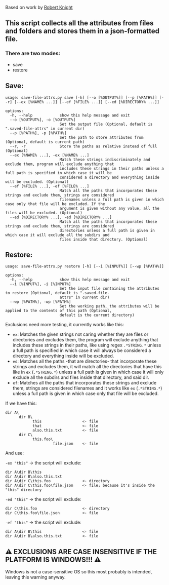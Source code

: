 Based on work by [Robert Knight][1]

## This script collects all the attributes from files and folders and stores them in a json-formatted file.

###                 There are two modes:
- save
- restore


## Save: 

```
usage: save-file-attrs.py save [-h] [--o [%OUTPUT%]] [--p [%PATH%]] [--r] [--ex [%NAME% ...]] [--ef [%FILE% ...]] [--ed [%DIRECTORY% ...]]

options:
  -h, --help            show this help message and exit
  --o [%OUTPUT%], -o [%OUTPUT%]
                        Set the output file (Optional, default is ".saved-file-attrs" in current dir)
  --p [%PATH%], -p [%PATH%]
                        Set the path to store attributes from (Optional, default is current path)
  --r, -r               Store the paths as relative instead of full (Optional)
  --ex [%NAME% ...], -ex [%NAME% ...]
                        Match these strings indiscriminately and exclude them, program will exclude anything that
                        includes these strings in their paths unless a full path is specified in which case it will be
                        considered a directory and everything inside will be excluded. (Optional)
  --ef [%FILE% ...], -ef [%FILE% ...]
                        Match all the paths that incorporates these strings and exclude them, strings are considered
                        filenames unless a full path is given in which case only that file will be excluded. If the
                        argument is given without any value, all the files will be excluded. (Optional)
  --ed [%DIRECTORY% ...], -ed [%DIRECTORY% ...]
                        Match all the paths that incorporates these strings and exclude them, strings are considered
                        directories unless a full path is given in which case it will exclude all the subdirs and
                        files inside that directory. (Optional)
```

## Restore:

```
usage: save-file-attrs.py restore [-h] [--i [%INPUT%]] [--wp [%PATH%]]

options:
  -h, --help            show this help message and exit
  --i [%INPUT%], -i [%INPUT%]
                        Set the input file containing the attributes to restore (Optional, default is ".saved-file-
                        attrs" in current dir)
  --wp [%PATH%], -wp [%PATH%]
                        Set the working path, the attributes will be applied to the contents of this path (Optional,
                        default is the current directory)
```

Exclusions need more testing, it currently works like this:

- `ex`: Matches the given strings not caring whether they are files or directories and excludes them, the program will exclude anything that includes these strings in their paths, like using regex `.*STRING.*` unless a full path is specified in which case it will always be considered a directory and everything inside will be excluded.
- `ed`: Matches all the paths -that are directories- that incorporate these strings and excludes them, it will match all the directories that have this like in `ex` (`.*STRING.*`) unless a full path is given in which case it will only exclude all the subdirs and files inside that directory, and said dir.
- `ef`: Matches all the paths that incorporates these strings and exclude them, strings are considered filenames and it works like `ex` (`.*STRING.*`) unless a full path is given in which case only that file will be excluded.


If we have this:

```
dir A\
      dir B\
            this                  <- file
            that                  <- file
            also.this.txt         <- file
      dir C\
            this.foo\
                     file.json    <- file
```

And use:

`-ex "this"` -> the script will exclude:
```
dir A\dir B\this
dir A\dir B\also.this.txt
dir A\dir C\this.foo              <- directory
dir A\dir C\this.foo\file.json    <- file; because it's inside the "this" directory
```

`-ed "this"` -> the script will exclude:
```
dir C\this.foo                    <- directory
dir C\this.foo\file.json          <- file
```

`-ef "this"` -> the script will exclude:

```
dir A\dir B\this                  <- file
dir A\dir B\also.this.txt         <- file
```
   
   
##
## :warning: EXCLUSIONS ARE CASE INSENSITIVE IF THE PLATFORM IS WINDOWS!!! :warning:  
Windows is not a case-sensitive OS so this most probably is intended, leaving this warning anyway.



  [1]: https://github.com/robertknight/mandrawer
